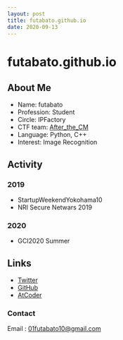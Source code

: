```yaml
---
layout: post
title: futabato.github.io
date: 2020-09-13
---
```


# futabato.github.io  

## About Me
- Name: futabato  
- Profession: Student
- Circle: IPFactory  
- CTF team: [After_the_CM](https://ctftime.org/team/118161)  
- Language: Python, C++  
- Interest: Image Recognition

## Activity
### 2019
- StartupWeekendYokohama10  
- NRI Secure Netwars 2019  

### 2020
- GCI2020 Summer 


## Links
- [Twitter](https://twitter.com/01futabato10)  
- [GitHub](https://github.com/futabato)  
- [AtCoder](https://atcoder.jp/users/futabato)  


### Contact 
Email : 01futabato10@gmail.com  


